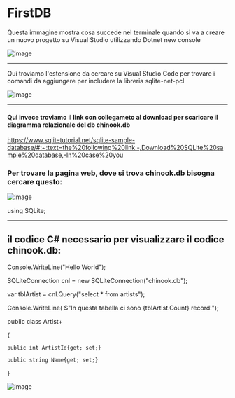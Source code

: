 # FirstDB
Questa immagine mostra cosa succede nel terminale quando si va a creare un nuovo progetto su Visual Studio utilizzando Dotnet new console

![image](https://user-images.githubusercontent.com/116791499/236140188-f70ebbf9-1bab-4595-a2c2-effa319e7c6a.png)
__________________________________________________________________________________________________

Qui troviamo l'estensione da cercare su Visual Studio Code per trovare i comandi da aggiungere per includere la libreria sqlite-net-pcl

![image](https://user-images.githubusercontent.com/116791499/236141827-0368fb33-3d6b-414f-acba-8a4cefb9d43e.png)
__________________________________________________________________________________________________

#### Qui invece troviamo il link con collegameto al download per scaricare il diagramma relazionale del db chinook.db

https://www.sqlitetutorial.net/sqlite-sample-database/#:~:text=the%20following%20link.-,Download%20SQLite%20sample%20database,-In%20case%20you

### Per trovare la pagina web, dove si trova chinook.db bisogna cercare questo:

![image](https://user-images.githubusercontent.com/116791499/236145321-d25ced9c-adf2-437e-9f2f-451053d9417b.png)

using SQLite;
__________________________________________________________________________________________________

## il codice C# necessario per visualizzare il codice  chinook.db:

Console.WriteLine("Hello World"); 

SQLiteConnection cnl = new SQLiteConnection("chinook.db");

var tblArtist = cnl.Query<Artist>("select * from artists");

Console.WriteLine( $"In questa tabella ci sono {tblArtist.Count} record!");

public class Artist+

{

    public int ArtistId{get; set;}
    
    public string Name{get; set;}
    
}

![image](https://user-images.githubusercontent.com/116791499/236138255-9ac49b27-8871-4ccd-a50c-cb0f57baae54.png)
